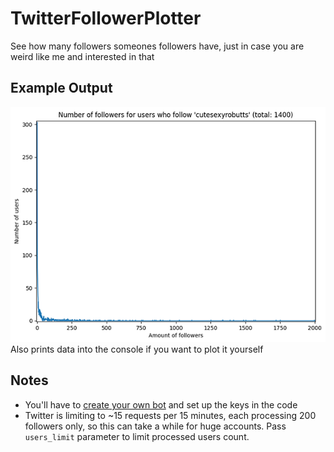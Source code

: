 # TwitterFollowerPlotter
See how many followers someones followers have, just in case you are weird like me and interested in that

## Example Output
![Example Output](img/example.png?raw=true "Example Output")
Also prints data into the console if you want to plot it yourself

## Notes
- You'll have to [create your own bot](https://developer.twitter.com/) and set up the keys in the code
- Twitter is limiting to ~15 requests per 15 minutes, each processing 200 followers only, so this can take a while for huge accounts. Pass `users_limit` parameter to limit processed users count.
